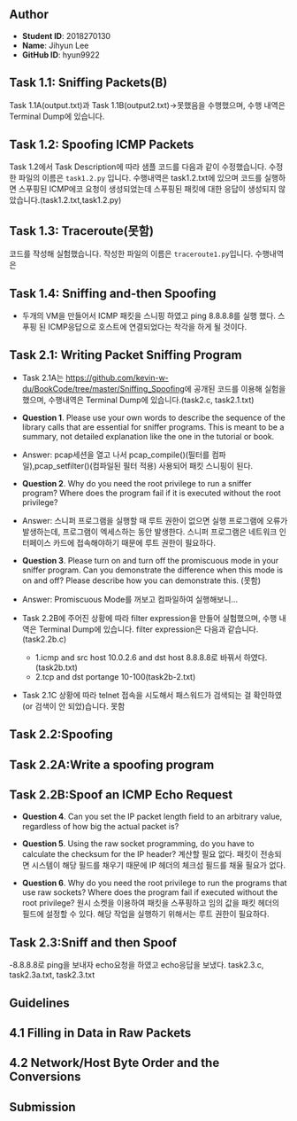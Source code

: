 
## Author
 - **Student ID**: 2018270130
 - **Name**: Jihyun Lee
 - **GitHub ID**: hyun9922

## Task 1.1: Sniffing Packets(B)

Task 1.1A(output.txt)과 Task 1.1B(output2.txt)->못했음을 수행했으며, 수행 내역은 Terminal Dump에 있습니다. 

## Task 1.2: Spoofing ICMP Packets
Task 1.2에서 Task Description에 따라 샘플 코드를 다음과 같이 수정했습니다. 수정한 파일의 이름은 `task1.2.py` 입니다.
수행내역은 task1.2.txt에 있으며 코드를 실행하면 스푸핑된 ICMP에코 요청이 생성되었는데 스푸핑된 패킷에 대한 응답이 생성되지 않았습니다.(task1.2.txt,task1.2.py)
 
## Task 1.3: Traceroute(못함)
 코드를 작성해 실험했습니다. 작성한 파일의 이름은 `traceroute1.py`입니다.
 수행내역은 

## Task 1.4: Sniffing and-then Spoofing
- 두개의 VM을 만들어서 ICMP 패킷을 스니핑 하였고 ping 8.8.8.8를 실행 했다. 스푸핑 된 ICMP응답으로 호스트에 연결되었다는 착각을 하게 될 것이다.

## Task 2.1: Writing Packet Sniffing Program
 - Task 2.1A는 <https://github.com/kevin-w-du/BookCode/tree/master/Sniffing_Spoofing>에 공개된 코드를 이용해 실험을 했으며, 수행내역은 Terminal Dump에 있습니다.(task2.c, task2.1.txt)

 * **Question 1**. Please use your own words to describe the sequence of the library calls that are essential
for sniffer programs. This is meant to be a summary, not detailed explanation like the one in the
tutorial or book.
 - Answer: pcap세션을 열고 나서 pcap_compile()(필터를 컴파일),pcap_setfilter()(컴파일된 필터 적용) 사용되어 패킷 스니핑이 된다.

 * **Question 2**. Why do you need the root privilege to run a sniffer program? Where does the program
fail if it is executed without the root privilege?

 - Answer: 스니퍼 프로그램을 실행할 때 루트 권한이 없으면 실행 프로그램에 오류가 발생하는데, 프로그램이 엑세스하는 동안 발생한다.
스니퍼 프로그램은 네트워크 인터페이스 카드에 접속해야하기 때문에 루트 권한이 필요하다.
 

 * **Question 3**. Please turn on and turn off the promiscuous mode in your sniffer program. Can you
demonstrate the difference when this mode is on and off? Please describe how you can demonstrate
this.
(못함)
 - Answer: Promiscuous Mode를 꺼보고 컴파일하여 실행해보니...


- Task 2.2B에 주어진 상황에 따라 filter expression을 만들어 실험했으며, 수행 내역은 Terminal Dump에 있습니다. filter expression은 다음과 같습니다.
  (task2.2b.c)
    - 1.icmp and src host 10.0.2.6 and dst host 8.8.8.8로 바꿔서 하였다.(task2b.txt)
    - 2.tcp and dst portange 10-100(task2b-2.txt)
    

 - Task 2.1C 상황에 따라 telnet 접속을 시도해서 패스워드가 검색되는 걸 확인하였 (or 검색이 안 되었)습니다.
  못함

## Task 2.2:Spoofing

## Task 2.2A:Write a spoofing program
## Task 2.2B:Spoof an ICMP Echo Request

* **Question 4**. Can you set the IP packet length ﬁeld to an arbitrary value, regardless of how big the actual packet is? 

* **Question 5**. Using the raw socket programming, do you have to calculate the checksum for the IP header? 
 계산할 필요 없다. 패킷이 전송되면 시스템이 해당 필드를 채우기 때문에 IP 헤더의 체크섬 필드를 채울 필요가 없다.

* **Question 6**. Why do you need the root privilege to run the programs that use raw sockets? Where does the program fail if executed without the root privilege?
 원시 소켓을 이용하여 패킷을 스푸핑하고 임의 값을 패킷 헤더의 필드에 설정할 수 있다. 해당 작업을 실행하기 위해서는 루트 권한이 필요하다.
## Task 2.3:Sniff and then Spoof

-8.8.8.8로 ping을 보내자 echo요청을 하였고 echo응답을 보냈다. task2.3.c, task2.3a.txt, task2.3.txt

## Guidelines
## 4.1 Filling in Data in Raw Packets
## 4.2 Network/Host Byte Order and the Conversions
## Submission


